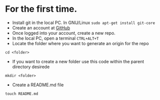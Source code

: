 # For the first time.
- Install git in the local PC. In GNU/Linux `sudo apt-get install git-core`
- Create an account at [GitHub](https://github.com)
- Once logged into  your account, create a new repo.
- In the local PC, open a terminal `CTRL+ALT+T`
- Locate the folder where you want to generate an origin for the repo

`cd <folder>`
- If you want to create a new folder use this code within the parent directory desirede

`mkdir <folder>`
- Create a README.md file

`touch README.md`
